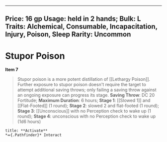 
---
Price: 16 gp
Usage: held in 2 hands;
Bulk: L
Traits: Alchemical, Consumable, Incapacitation, Injury, Poison, Sleep
Rarity: Uncommon
---

# Stupor Poison

**Item 7**

> Stupor poison is a more potent distillation of [[Lethargy Poison]]. Further exposure to stupor poison doesn't require the target to attempt additional saving throws; only failing a saving throw against an ongoing exposure can progress its stage.
**Saving Throw**: DC 20 Fortitude;
**Maximum Duration**: 6 hours;
**Stage 1**:  [[Slowed 1]] and [[Flat-Footed]] (1 round);
**Stage 2**: slowed 2 and flat-footed (1 round);
**Stage 3**:  [[Unconscious]] with no Perception check to wake up (1 round);
**Stage 4**: unconscious with no Perception check to wake up (1d6 hours)

```ad-embed-ability
title: **Activate**
*⬺{.Pathfinder}* Interact 
```
